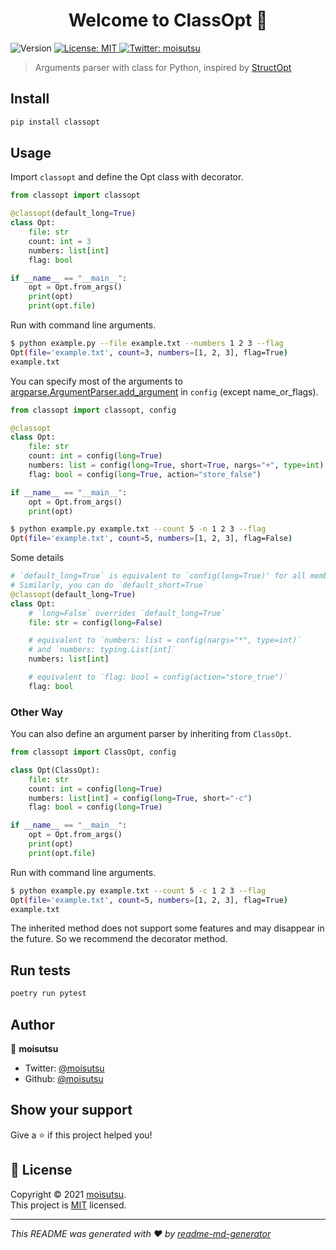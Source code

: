 <h1 align="center">Welcome to ClassOpt 👋</h1>
<p>
  <img alt="Version" src="https://img.shields.io/pypi/v/classopt" />
  <a href="https://github.com/moisutsu/classopt/blob/main/LICENSE" target="_blank">
    <img alt="License: MIT" src="https://img.shields.io/badge/License-MIT-yellow.svg" />
  </a>
  <a href="https://twitter.com/moisutsu" target="_blank">
    <img alt="Twitter: moisutsu" src="https://img.shields.io/twitter/follow/moisutsu.svg?style=social" />
  </a>
</p>

> Arguments parser with class for Python, inspired by [StructOpt](https://github.com/TeXitoi/structopt)

## Install

```sh
pip install classopt
```

## Usage


Import `classopt` and define the Opt class with decorator.

```python
from classopt import classopt

@classopt(default_long=True)
class Opt:
    file: str
    count: int = 3
    numbers: list[int]
    flag: bool

if __name__ == "__main__":
    opt = Opt.from_args()
    print(opt)
    print(opt.file)
```

Run with command line arguments.

```bash
$ python example.py --file example.txt --numbers 1 2 3 --flag
Opt(file='example.txt', count=3, numbers=[1, 2, 3], flag=True)
example.txt
```
You can specify most of the arguments to [argparse.ArgumentParser.add_argument](https://docs.python.org/ja/3/library/argparse.html#argparse.ArgumentParser.add_argument) in `config` (except name_or_flags).


```python
from classopt import classopt, config

@classopt
class Opt:
    file: str
    count: int = config(long=True)
    numbers: list = config(long=True, short=True, nargs="+", type=int)
    flag: bool = config(long=True, action="store_false")

if __name__ == "__main__":
    opt = Opt.from_args()
    print(opt)
```

```bash
$ python example.py example.txt --count 5 -n 1 2 3 --flag
Opt(file='example.txt', count=5, numbers=[1, 2, 3], flag=False)
```

Some details
```python
# `default_long=True` is equivalent to `config(long=True)' for all members
# Similarly, you can do `default_short=True`
@classopt(default_long=True)
class Opt:
    # `long=False` overrides `default_long=True`
    file: str = config(long=False)

    # equivalent to `numbers: list = config(nargs="*", type=int)`
    # and `numbers: typing.List[int]`
    numbers: list[int]

    # equivalent to `flag: bool = config(action="store_true")`
    flag: bool
```

### Other Way

You can also define an argument parser by inheriting from `ClassOpt`.

```python
from classopt import ClassOpt, config

class Opt(ClassOpt):
    file: str
    count: int = config(long=True)
    numbers: list[int] = config(long=True, short="-c")
    flag: bool = config(long=True)

if __name__ == "__main__":
    opt = Opt.from_args()
    print(opt)
    print(opt.file)
```

Run with command line arguments.

```bash
$ python example.py example.txt --count 5 -c 1 2 3 --flag
Opt(file='example.txt', count=5, numbers=[1, 2, 3], flag=True)
example.txt
```

The inherited method does not support some features and may disappear in the future.
So we recommend the decorator method.

## Run tests

```sh
poetry run pytest
```

## Author

👤 **moisutsu**

* Twitter: [@moisutsu](https://twitter.com/moisutsu)
* Github: [@moisutsu](https://github.com/moisutsu)

## Show your support

Give a ⭐️ if this project helped you!

## 📝 License

Copyright © 2021 [moisutsu](https://github.com/moisutsu).<br />
This project is [MIT](https://github.com/moisutsu/classopt/blob/main/LICENSE) licensed.

***
_This README was generated with ❤️ by [readme-md-generator](https://github.com/kefranabg/readme-md-generator)_
